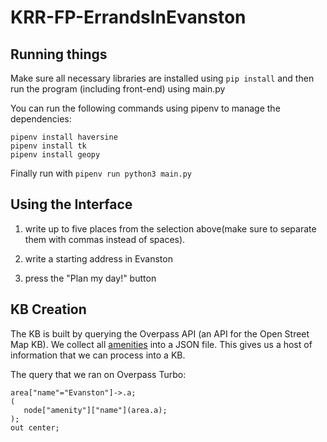 # KRR-FP-ErrandsInEvanston

## Running things
Make sure all necessary libraries are installed using ```pip install``` and then run the program (including front-end) using main.py

You can run the following commands using pipenv to manage the dependencies:

```
pipenv install haversine
pipenv install tk
pipenv install geopy
```

Finally run with 
```pipenv run python3 main.py```

## Using the Interface
1) write up to five places from the selection above(make sure to separate them with commas instead of spaces).

2) write a starting address in Evanston

3) press the "Plan my day!" button


## KB Creation
The KB is built by querying the Overpass API (an API for the Open Street Map KB). We collect all [amenities](https://wiki.openstreetmap.org/wiki/Key:amenity) into a JSON file. This gives us a host of information that we can process into a KB. 

The query that we ran on Overpass Turbo: 

```
area["name"="Evanston"]->.a;
(
   node["amenity"]["name"](area.a);
);
out center;
```
